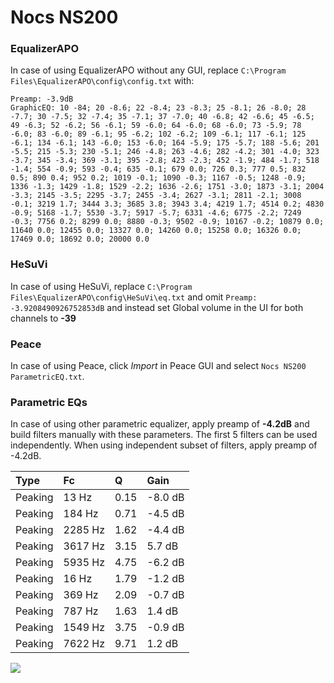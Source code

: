 # Nocs NS200

### EqualizerAPO
In case of using EqualizerAPO without any GUI, replace `C:\Program Files\EqualizerAPO\config\config.txt`
with:
```
Preamp: -3.9dB
GraphicEQ: 10 -84; 20 -8.6; 22 -8.4; 23 -8.3; 25 -8.1; 26 -8.0; 28 -7.7; 30 -7.5; 32 -7.4; 35 -7.1; 37 -7.0; 40 -6.8; 42 -6.6; 45 -6.5; 49 -6.3; 52 -6.2; 56 -6.1; 59 -6.0; 64 -6.0; 68 -6.0; 73 -5.9; 78 -6.0; 83 -6.0; 89 -6.1; 95 -6.2; 102 -6.2; 109 -6.1; 117 -6.1; 125 -6.1; 134 -6.1; 143 -6.0; 153 -6.0; 164 -5.9; 175 -5.7; 188 -5.6; 201 -5.5; 215 -5.3; 230 -5.1; 246 -4.8; 263 -4.6; 282 -4.2; 301 -4.0; 323 -3.7; 345 -3.4; 369 -3.1; 395 -2.8; 423 -2.3; 452 -1.9; 484 -1.7; 518 -1.4; 554 -0.9; 593 -0.4; 635 -0.1; 679 0.0; 726 0.3; 777 0.5; 832 0.5; 890 0.4; 952 0.2; 1019 -0.1; 1090 -0.3; 1167 -0.5; 1248 -0.9; 1336 -1.3; 1429 -1.8; 1529 -2.2; 1636 -2.6; 1751 -3.0; 1873 -3.1; 2004 -3.3; 2145 -3.5; 2295 -3.7; 2455 -3.4; 2627 -3.1; 2811 -2.1; 3008 -0.1; 3219 1.7; 3444 3.3; 3685 3.8; 3943 3.4; 4219 1.7; 4514 0.2; 4830 -0.9; 5168 -1.7; 5530 -3.7; 5917 -5.7; 6331 -4.6; 6775 -2.2; 7249 -0.3; 7756 0.2; 8299 0.0; 8880 -0.3; 9502 -0.9; 10167 -0.2; 10879 0.0; 11640 0.0; 12455 0.0; 13327 0.0; 14260 0.0; 15258 0.0; 16326 0.0; 17469 0.0; 18692 0.0; 20000 0.0
```

### HeSuVi
In case of using HeSuVi, replace `C:\Program Files\EqualizerAPO\config\HeSuVi\eq.txt` and omit `Preamp:
-3.9208490926752853dB` and instead set Global volume in the UI for both channels to **-39**

### Peace
In case of using Peace, click *Import* in Peace GUI and select `Nocs NS200 ParametricEQ.txt`.

### Parametric EQs
In case of using other parametric equalizer, apply preamp of **-4.2dB** and build filters manually
with these parameters. The first 5 filters can be used independently.
When using independent subset of filters, apply preamp of -4.2dB.

| Type    | Fc      |    Q | Gain    |
|:--------|:--------|:-----|:--------|
| Peaking | 13 Hz   | 0.15 | -8.0 dB |
| Peaking | 184 Hz  | 0.71 | -4.5 dB |
| Peaking | 2285 Hz | 1.62 | -4.4 dB |
| Peaking | 3617 Hz | 3.15 | 5.7 dB  |
| Peaking | 5935 Hz | 4.75 | -6.2 dB |
| Peaking | 16 Hz   | 1.79 | -1.2 dB |
| Peaking | 369 Hz  | 2.09 | -0.7 dB |
| Peaking | 787 Hz  | 1.63 | 1.4 dB  |
| Peaking | 1549 Hz | 3.75 | -0.9 dB |
| Peaking | 7622 Hz | 9.71 | 1.2 dB  |

![](https://raw.githubusercontent.com/jaakkopasanen/AutoEq/master/results/innerfidelity/sbaf-serious/Nocs%20NS200/Nocs%20NS200.png)